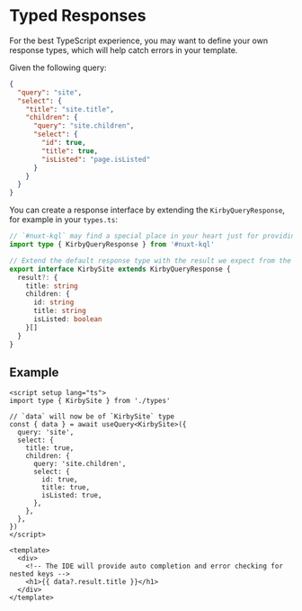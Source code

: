# Typed Responses

For the best TypeScript experience, you may want to define your own response types, which will help catch errors in your template.

Given the following query:

```json
{
  "query": "site",
  "select": {
    "title": "site.title",
    "children": {
      "query": "site.children",
      "select": {
        "id": true,
        "title": true,
        "isListed": "page.isListed"
      }
    }
  }
}
```

You can create a response interface by extending the `KirbyQueryResponse`, for example in your `types.ts`:

```ts
// `#nuxt-kql` may find a special place in your heart just for providing types
import type { KirbyQueryResponse } from '#nuxt-kql'

// Extend the default response type with the result we expect from the query response
export interface KirbySite extends KirbyQueryResponse {
  result?: {
    title: string
    children: {
      id: string
      title: string
      isListed: boolean
    }[]
  }
}
```

## Example

```vue
<script setup lang="ts">
import type { KirbySite } from './types'

// `data` will now be of `KirbySite` type
const { data } = await useQuery<KirbySite>({
  query: 'site',
  select: {
    title: true,
    children: {
      query: 'site.children',
      select: {
        id: true,
        title: true,
        isListed: true,
      },
    },
  },
})
</script>

<template>
  <div>
    <!-- The IDE will provide auto completion and error checking for nested keys -->
    <h1>{{ data?.result.title }}</h1>
  </div>
</template>
```
